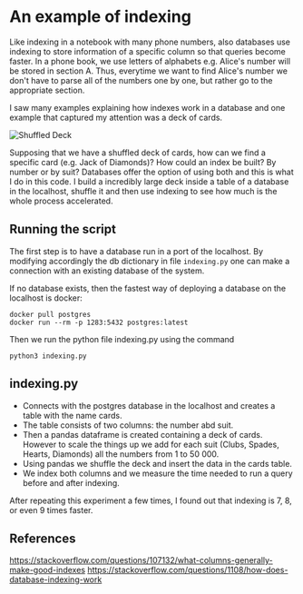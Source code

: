 # An example of indexing

Like indexing in a notebook with many phone numbers, also databases use indexing to store information of a specific column so that queries become faster. In a phone book, we use letters of alphabets e.g. Alice's number will be stored in section A. Thus, everytime we want to find Alice's number we don't have to parse all of the numbers one by one, but rather go to the appropriate section. 

I saw many examples explaining how indexes work in a database and one example that captured my attention was a deck of cards. 

![Shuffled Deck](https://miro.medium.com/max/599/1*vyRa5-ANrKQO1kS07p7Kpg.jpeg)

Supposing that we have a shuffled deck of cards, how can we find a specific card (e.g. Jack of Diamonds)? How could an index be built? By number or by suit? Databases offer the option of using both and this is what I do in this code. I build a incredibly large deck inside a table of a database in the localhost, shuffle it and then use indexing to see how much is the whole process accelerated.

## Running the script 

The first step is to have a database run in a port of the localhost. By modifying accordingly the db dictionary in file `indexing.py` one can make a connection with an existing database of the system. 

If no database exists, then the fastest way of deploying a database on the localhost is docker: 

```
docker pull postgres
docker run --rm -p 1283:5432 postgres:latest
```

Then we run the python file indexing.py using the command 

```
python3 indexing.py
```

## indexing.py

- Connects with the postgres database in the localhost and creates a table with the name cards. 
- The table consists of two columns: the number abd suit. 
- Then a pandas dataframe is created containing a deck of cards. However to scale the things up we add for each suit (Clubs, Spades, Hearts, Diamonds) all the numbers from 1 to 50 000. 
- Using pandas we shuffle the deck and insert the data in the cards table. 
- We index both columns and we measure the time needed to run a query before and after indexing.

After repeating this experiment a few times, I found out that indexing is 7, 8, or even 9 times faster.


## References
https://stackoverflow.com/questions/107132/what-columns-generally-make-good-indexes
https://stackoverflow.com/questions/1108/how-does-database-indexing-work
